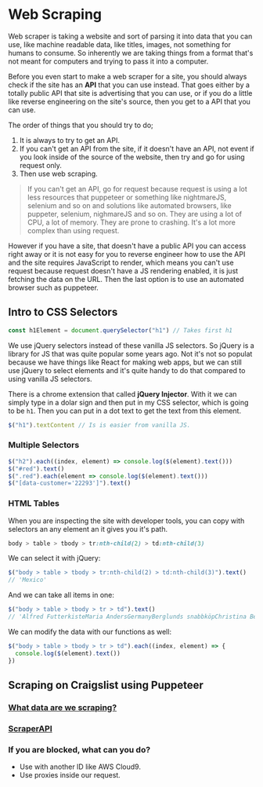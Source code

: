 # Web Scraping

Web scraper is taking a website and sort of parsing it into data that you can use, like machine readable data, like titles, images, not something for humans to consume. So inherently we are taking things from a format that's not meant for computers and trying to pass it into a computer. 

Before you even start to make a web scraper for a site, you should always check if the site has an **API** that you can use instead. That goes either by a totally public API that site is advertising that you can use, or if you do a little like reverse engineering on the site's source, then you get to a API that you can use.  

The order of things that you should try to do;
1. It is always to try to get an API.
2. If you can't get an API from the site, if it doesn't have an API, not event if you look inside of the source of the website, then try and go for using request only. 
3. Then use web scraping.

> If you can't get an API, go for request because request is using a lot less resources that puppeteer or something like nightmareJS, selenium and so on and solutions like automated browsers, like puppeter, selenium, nighmareJS and so on. They are using a lot of CPU, a lot of memory. They are prone to crashing. It's a lot more complex than using request.

However if you have a site, that doesn't have a public API you can access right away or it is not easy for you to reverse engineer how to use the API and the site requires JavaScript to render, which means you can't use request because request doesn't have a JS rendering enabled, it is just fetching the data on the URL. Then the last option is to use an automated browser such as puppeteer.

## Intro to CSS Selectors

```js
const h1Element = document.querySelector("h1") // Takes first h1
```

We use jQuery selectors instead of these vanilla JS selectors. So jQuery is a library for JS that was quite popular some years ago. Not it's not so populat because we have things like React for making web apps, but we can still use jQuery to select elements and it's quite handy to do that compared to using vanilla JS selectors.

There is a chrome extension that called **jQuery Injector**. With it we can simply type in a dolar sign and then put in my CSS selector, which is going to be `h1`. Then you can put in a dot text to get the text from this element.

```js
$("h1").textContent // Is is easier from vanilla JS.
```

### Multiple Selectors

```js
$("h2").each((index, element) => console.log($(element).text()))
$("#red").text()
$(".red").each(element => console.log($(element).text()))
$("[data-customer='22293']").text()
```

### HTML Tables

When you are inspecting the site with developer tools, you can copy with selectors an any element an it gives you it's path.

```css
body > table > tbody > tr:nth-child(2) > td:nth-child(3)
```

We can select it with jQuery:

```js
$("body > table > tbody > tr:nth-child(2) > td:nth-child(3)").text()
// 'Mexico'
```

And we can take all items in one:

```js
$("body > table > tbody > tr > td").text()
// 'Alfred FutterkisteMaria AndersGermanyBerglunds snabbköpChristina BerglundSwedenCentro comercial MoctezumaFrancisco ChangMexicoErnst HandelRoland MendelAustriaIsland TradingHelen BennettUK'
```

We can modify the data with our functions as well:

```js
$("body > table > tbody > tr > td").each((index, element) => {
  console.log($(element).text())
})
```

## Scraping on Craigslist using Puppeteer

### <a href="https://sfbay.craigslist.org">What data are we scraping?</a>
### <a href="http://scraperapi.com/?via=nodejswebscraping">ScraperAPI</a>

### If you are blocked, what can you do?

- Use with another ID like AWS Cloud9. 
- Use proxies inside our request.
